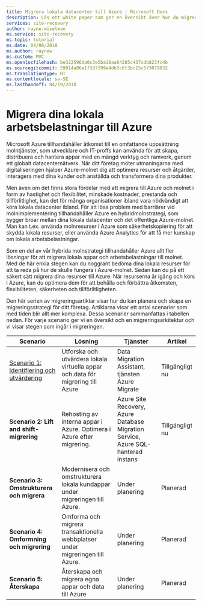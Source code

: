 ```yaml
---
title: Migrera lokala datacenter till Azure | Microsoft Docs
description: Läs ett white paper som ger en översikt över hur du migrerar lokala datacenter till Azure.
services: site-recovery
author: rayne-wiselman
ms.service: site-recovery
ms.topic: tutorial
ms.date: 04/08/2018
ms.author: raynew
ms.custom: MVC
ms.openlocfilehash: be322596da0c3e5ba18aa64285c437cdb823fc4b
ms.sourcegitcommit: 59914a06e1f337399e4db3c6f3bc15c573079832
ms.translationtype: HT
ms.contentlocale: sv-SE
ms.lasthandoff: 04/19/2018
---
```

# <a name="migrating-your-on-premises-workloads-to-azure"></a>Migrera dina lokala arbetsbelastningar till Azure


Microsoft Azure tillhandahåller åtkomst till en omfattande uppsättning molntjänster, som utvecklare och IT-proffs kan använda för att skapa, distribuera och hantera appar med en mängd verktyg och ramverk, genom ett globalt datacenternätverk. När ditt företag möter utmaningarna med digitaliseringen hjälper Azure-molnet dig att optimera resurser och åtgärder, interagera med dina kunder och anställda och transformera dina produkter.

Men även om det finns stora fördelar med att migrera till Azure och molnet i form av hastighet och flexibilitet, minskade kostnader, prestanda och tillförlitlighet, kan det för många organisationer ibland vara nödvändigt att köra lokala datacenter ibland. För att lösa problem med barriärer vid molnimplementering tillhandahåller Azure en hybridmolnstrategi, som bygger broar mellan dina lokala datacenter och det offentliga Azure-molnet. Man kan t.ex. använda molnresurser i Azure som säkerhetskopiering för att skydda lokala resurser, eller använda Azure Analytics för att få mer kunskap om lokala arbetsbelastningar. 

Som en del av vår hybrida molnstrategi tillhandahåller Azure allt fler lösningar för att migrera lokala appar och arbetsbelastningar till molnet. Med de här enkla stegen kan du noggrant bedöma dina lokala resurser för att ta reda på hur de skulle fungera i Azure-molnet. Sedan kan du på ett säkert sätt migrera dina resurser till Azure. När resurserna är igång och körs i Azure, kan du optimera dem för att behålla och förbättra åtkomsten, flexibiliteten, säkerheten och tillförlitligheten.

Den här serien av migreringsartiklar visar hur du kan planera och skapa en migreringsstrategi för ditt företag. Artiklarna visar ett antal scenarier som med tiden blir allt mer komplexa. Dessa scenarier sammanfattas i tabellen nedan. För varje scenario ger vi en översikt och en migreringsarkitektur och vi visar stegen som ingår i migreringen. 

**Scenario** | **Lösning** | **Tjänster** | **Artikel** 
--- | --- | --- | ---
[Scenario 1: Identifiering och utvärdering](migrate-scenarios-assessment.md) | Utforska och utvärdera lokala virtuella appar och data för migrering till Azure | Data Migration Assistant, tjänsten Azure Migrate  | Tillgängligt nu
**Scenario 2: Lift and shift-migrering** | Rehosting av interna appar i Azure. Optimera i Azure efter migrering. | Azure Site Recovery, Azure Database Migration Service, Azure SQL-hanterad instans | Tillgängligt nu
**Scenario 3: Omstrukturera och migrera** | Modernisera och omstrukturera lokala kundappar under migreringen till Azure. | Under planering | Planerad
**Scenario 4: Omformning och migrering** | Omforma och migrera transaktionella webbplatser under migreringen till Azure. | Under planering | Planerad
**Scenario 5: Återskapa** |Återskapa och migrera egna appar och data till Azure | Under planering | Planerad




